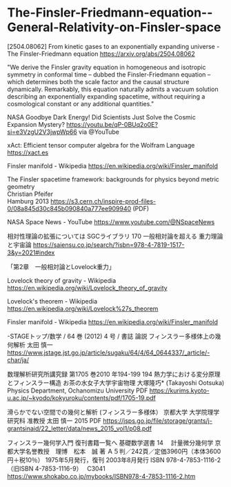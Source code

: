 # The-Finsler-Friedmann-equation--General-Relativity-on-Finsler-space

[2504.08062] From kinetic gases to an exponentially expanding universe - The Finsler-Friedmann equation
https://arxiv.org/abs/2504.08062

"We derive the Finsler gravity equation in homogeneous and isotropic symmetry in conformal time – dubbed the Finsler-Friedmann equation – which determines both the scale factor and the causal structure dynamically.
Remarkably, this equation naturally admits a vacuum solution describing an exponentially expanding spacetime, without requiring a cosmological constant or any additional quantities."

NASA  Goodbye Dark Energy! Did Scientists Just Solve the Cosmic Expansion Mystery? 
https://youtu.be/qP-0BUq2o0E?si=e3VzgU2V3jwpWp66 via @YouTube 

xAct: Efficient tensor computer algebra for the Wolfram Language
https://xact.es

Finsler manifold - Wikipedia
https://en.wikipedia.org/wiki/Finsler_manifold

The Finsler spacetime framework:
backgrounds for physics
beyond metric geometry  
Christian Pfeifer  
Hamburg 2013
https://s3.cern.ch/inspire-prod-files-0/08a845d30c845b090840a777ee909940 (PDF)

NASA Space News - YouTube
https://www.youtube.com/@NSpaceNews

相対性理論の拡張については
SGCライブラリ  170
一般相対論を超える
重力理論と宇宙論
https://saiensu.co.jp/search/?isbn=978-4-7819-1517-3&y=2021#index

「第2章　一般相対論とLovelock重力」

Lovelock theory of gravity - Wikipedia
https://en.wikipedia.org/wiki/Lovelock_theory_of_gravity

Lovelock's theorem - Wikipedia
https://en.wikipedia.org/wiki/Lovelock%27s_theorem

Finsler manifold - Wikipedia
https://en.wikipedia.org/wiki/Finsler_manifold

-STAGEトップ/数学 / 64 巻 (2012) 4 号 / 書誌
論説
フィンスラー多様体上の幾何解析
太田 慎一
https://www.jstage.jst.go.jp/article/sugaku/64/4/64_0644337/_article/-char/ja/

数理解析研究所講究録
第1705 巻2010 年194-199 194
熱力学における変分原理とフィンスラー構造
お茶の水女子大学宇宙物理 大塚隆巧$*$ (Takayoshi Ootsuka)
Physics Department, Ochanomizu University
PDF
https://kurims.kyoto-u.ac.jp/~kyodo/kokyuroku/contents/pdf/1705-19.pdf

滑らかでない空間での幾何と解析
(フィンスラー多様体）
京都大学 大学院理学研究科 准教授
太田 慎一   2015
PDF
https://jsps.go.jp/file/storage/grants/j-grantsinaid/22_letter/data/news_2015_vol1/p08.pdf

フィンスラー幾何学入門 
復刊書籍一覧へ 基礎数学選書 14　
計量微分幾何学
京都大学名誉教授　理博　松本　誠 著
Ａ５判／242頁／定価3960円（本体3600円＋税10％）
1975年5月発行，復刊 2003年8月発行
ISBN 978-4-7853-1116-2 （旧ISBN 4-7853-1116-9）　 C3041
https://www.shokabo.co.jp/mybooks/ISBN978-4-7853-1116-2.htm
